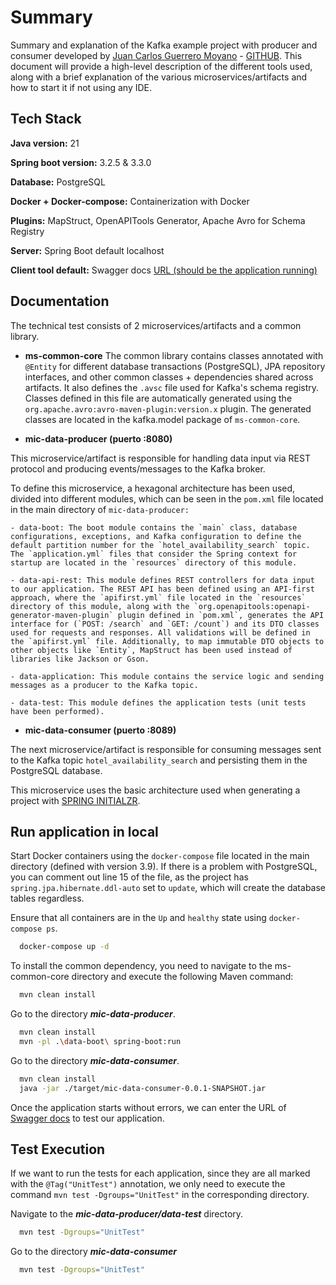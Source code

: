 # Summary

Summary and explanation of the Kafka example project with producer and consumer developed by [Juan Carlos Guerrero Moyano](https://www.linkedin.com/in/jcguerreromoyano/) - [GITHUB](https://github.com/jcguerrero21). This document will provide a high-level description of the different tools used, along with a brief explanation of the various microservices/artifacts and how to start it if not using any IDE.

## Tech Stack

**Java version:** 21

**Spring boot version:** 3.2.5 & 3.3.0

**Database:** PostgreSQL

**Docker + Docker-compose:** Containerization with Docker

**Plugins:** MapStruct, OpenAPITools Generator, Apache Avro for Schema Registry

**Server:** Spring Boot default localhost

**Client tool default:** Swagger docs [URL (should be the application running)](http://localhost:8080/swagger-ui/index.html)

## Documentation

The technical test consists of 2 microservices/artifacts and a common library.

* **ms-common-core**
The common library contains classes annotated with `@Entity` for different database transactions (PostgreSQL), JPA repository interfaces, and other common classes + dependencies shared across artifacts. It also defines the `.avsc` file used for Kafka's schema registry. Classes defined in this file are automatically generated using the `org.apache.avro:avro-maven-plugin:version.x` plugin. The generated classes are located in the kafka.model package of `ms-common-core`.

* **mic-data-producer (puerto :8080)**

This microservice/artifact is responsible for handling data input via REST protocol and producing events/messages to the Kafka broker.

To define this microservice, a hexagonal architecture has been used, divided into different modules, which can be seen in the `pom.xml` file located in the main directory of `mic-data-producer:`

    - data-boot: The boot module contains the `main` class, database configurations, exceptions, and Kafka configuration to define the default partition number for the `hotel_availability_search` topic. The `application.yml` files that consider the Spring context for startup are located in the `resources` directory of this module.

    - data-api-rest: This module defines REST controllers for data input to our application. The REST API has been defined using an API-first approach, where the `apifirst.yml` file located in the `resources` directory of this module, along with the `org.openapitools:openapi-generator-maven-plugin` plugin defined in `pom.xml`, generates the API interface for (`POST: /search` and `GET: /count`) and its DTO classes used for requests and responses. All validations will be defined in the `apifirst.yml` file. Additionally, to map immutable DTO objects to other objects like `Entity`, MapStruct has been used instead of libraries like Jackson or Gson.

    - data-application: This module contains the service logic and sending messages as a producer to the Kafka topic.

    - data-test: This module defines the application tests (unit tests have been performed).

* **mic-data-consumer (puerto :8089)**

The next microservice/artifact is responsible for consuming messages sent to the Kafka topic `hotel_availability_search` and persisting them in the PostgreSQL database.

This microservice uses the basic architecture used when generating a project with [SPRING INITIALZR](https://start.spring.io/).

## Run application in local

Start Docker containers using the `docker-compose` file located in the main directory (defined with version 3.9). If there is a problem with PostgreSQL, you can comment out line 15 of the file, as the project has `spring.jpa.hibernate.ddl-auto` set to `update`, which will create the database tables regardless.

Ensure that all containers are in the `Up` and `healthy` state using `docker-compose ps`.

```bash
  docker-compose up -d
```

To install the common dependency, you need to navigate to the ms-common-core directory and execute the following Maven command:

```bash
  mvn clean install
```

Go to the directory ***mic-data-producer***.

```bash
  mvn clean install
  mvn -pl .\data-boot\ spring-boot:run
```

Go to the directory ***mic-data-consumer***.

```bash
  mvn clean install
  java -jar ./target/mic-data-consumer-0.0.1-SNAPSHOT.jar
```

Once the application starts without errors, we can enter the URL of [Swagger docs](http://localhost:8080/swagger-ui/index.html) to test our application.


## Test Execution

If we want to run the tests for each application, since they are all marked with the `@Tag("UnitTest")` annotation, we only need to execute the command ```mvn test -Dgroups="UnitTest"``` in the corresponding directory.

Navigate to the ***mic-data-producer/data-test*** directory.

```bash
  mvn test -Dgroups="UnitTest"
```

Go to the directory ***mic-data-consumer***

```bash
  mvn test -Dgroups="UnitTest"
```